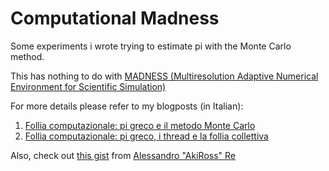 # Computational Madness
Some experiments i wrote trying to estimate pi with the Monte Carlo method.  

This has nothing to do with [MADNESS (Multiresolution Adaptive Numerical Environment for Scientific Simulation)](https://en.wikipedia.org/wiki/MADNESS)

For more details please refer to my blogposts (in Italian):  
1. [Follia computazionale: pi greco e il metodo Monte Carlo](https://www.valerionappi.it/pi-greco/)  
1. [Follia computazionale: pi greco, i thread e la follia collettiva](https://www.valerionappi.it/follia-computazionale-2/)  

Also, check out [this gist](https://gist.github.com/akiross/17e722c5bea92bd2c310324eac643df6) from [Alessandro "AkiRoss" Re](https://github.com/akiross)
